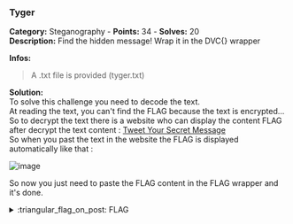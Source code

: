### Tyger
**Category:** Steganography - **Points:** 34 - **Solves:** 20  
**Description:** Find the hidden message! Wrap it in the DVC{} wrapper

**Infos:**
> A .txt file is provided (tyger.txt)

**Solution:**  
To solve this challenge you need to decode the text.  
At reading the text, you can't find the FLAG because the text is encrypted...  
So to decrypt the text there is a website who can display the content FLAG after decrypt the text content : [Tweet Your Secret Message](https://injecti0n.github.io/tweet-hidden-message/)  
So when you past the text in the website the FLAG is displayed automatically like that :  

![image](https://user-images.githubusercontent.com/90919471/133908508-b2bcec44-a6c9-4821-ae17-e23ddb6c8800.png)


So now you just need to paste the FLAG content in the FLAG wrapper and it's done.  

<details>
  <summary>:triangular_flag_on_post: FLAG</summary>

  ```
  DVC{7w1773r_53cr37_p03m}
  ```
</details>
